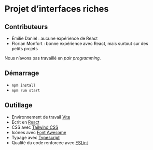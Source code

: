 # Projet d’interfaces riches

## Contributeurs

* Émilie Daniel : aucune expérience de React
* Florian Monfort : bonne expérience avec React, mais surtout sur des petits projets

Nous n’avons pas travaillé en <i>pair programming</i>.

## Démarrage

* `npm install`
* `npm run start`

## Outillage

* Environnement de travail [Vite](https://vitejs.dev/)
* Écrit en [React](https://react.dev/)
* CSS avec [Tailwind CSS](https://tailwindcss.com/)
* Icônes avec [Font Awesome](https://fontawesome.com/)
* Typage avec [Typescript](https://www.typescriptlang.org/)
* Qualité du code renforcée avec [ESLint](https://eslint.org/)
